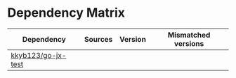 # Dependency Matrix

Dependency | Sources | Version | Mismatched versions
---------- | ------- | ------- | -------------------
[kkyb123/go-jx-test](https://github.com/kkyb123/go-jx-test.git) |  | []() | 
